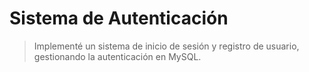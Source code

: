 # Sistema de Autenticación
>Implementé un sistema de inicio de sesión y registro de usuario, gestionando la autenticación en MySQL.

